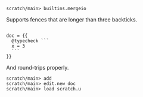 ``` ucm
scratch/main> builtins.mergeio
```

Supports fences that are longer than three backticks.

```` unison

doc = {{
  @typecheck ```
  x = 3
  ```
}}

````

And round-trips properly.

``` ucm
scratch/main> add
scratch/main> edit.new doc
scratch/main> load scratch.u
```

